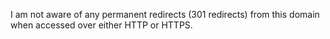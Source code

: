 I am not aware of any permanent redirects (301 redirects) from this domain when
accessed over either HTTP or HTTPS.
